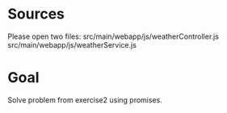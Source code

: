 # Sources

Please open two files:
src/main/webapp/js/weatherController.js
src/main/webapp/js/weatherService.js


# Goal

Solve problem from exercise2 using promises.



